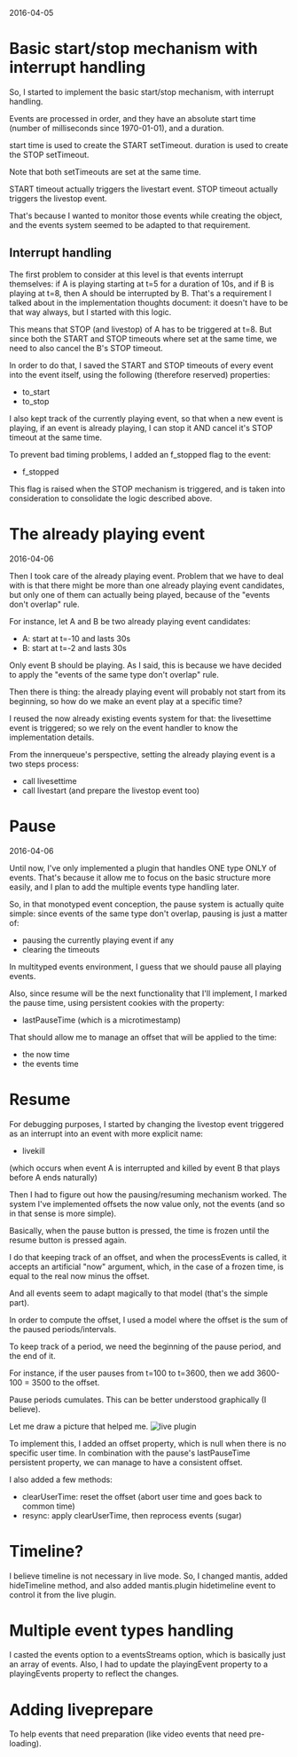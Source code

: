 2016-04-05




Basic start/stop mechanism with interrupt handling
=====================================================

So, I started to implement the basic start/stop mechanism, with interrupt handling.

Events are processed in order, and they have an absolute start time (number of milliseconds since 1970-01-01),
and a duration.

start time is used to create the START setTimeout.
duration is used to create the STOP setTimeout.

Note that both setTimeouts are set at the same time.

START timeout actually triggers the livestart event.
STOP timeout actually triggers the livestop event.

That's because I wanted to monitor those events while creating the object, and the events system
seemed to be adapted to that requirement.


Interrupt handling
----------------------

The first problem to consider at this level is that events interrupt themselves:
if A is playing starting at t=5 for a duration of 10s, and if B is playing at t=8,
then A should be interrupted by B.
That's a requirement I talked about in the implementation thoughts document: it doesn't have to be that way always,
but I started with this logic.

This means that STOP (and livestop) of A has to be triggered at t=8.
But since both the START and STOP timeouts where set at the same time, we need to also cancel
the B's STOP timeout.

In order to do that, I saved the START and STOP timeouts of every event into the event itself,
using the following (therefore reserved) properties:

- to_start
- to_stop

I also kept track of the currently playing event, so that when a new event is playing,
if an event is already playing, I can stop it AND cancel it's STOP timeout at the same time.

To prevent bad timing problems, I added an f_stopped flag to the event:

- f_stopped

This flag is raised when the STOP mechanism is triggered, and is taken into consideration to consolidate
the logic described above.





The already playing event
=============================
2016-04-06


Then I took care of the already playing event.
Problem that we have to deal with is that there might be more than one already playing event candidates,
but only one of them can actually being played, because of the "events don't overlap" rule.

For instance, let A and B be two already playing event candidates:

- A: start at t=-10 and lasts 30s
- B: start at t=-2 and lasts 30s


Only event B should be playing.
As I said, this is because we have decided to apply the "events of the same type don't overlap" rule.


Then there is thing: the already playing event will probably not start from its beginning,
so how do we make an event play at a specific time?

I reused the now already existing events system for that: the livesettime event is triggered;
so we rely on the event handler to know the implementation details.

From the innerqueue's perspective, setting the already playing event is a two steps process:

- call livesettime
- call livestart (and prepare the livestop event too)





Pause
=============================
2016-04-06


Until now, I've only implemented a plugin that handles ONE type ONLY of events.
That's because it allow me to focus on the basic structure more easily,
and I plan to add the multiple events type handling later.

So, in that monotyped event conception, the pause system is actually quite simple:
since events of the same type don't overlap, pausing is just a matter of:

- pausing the currently playing event if any
- clearing the timeouts


In multityped events environment, I guess that we should pause all playing events.

Also, since resume will be the next functionality that I'll implement, I marked 
the pause time, using persistent cookies with the property: 

- lastPauseTime (which is a microtimestamp)

That should allow me to manage an offset that will be applied to the time:

- the now time
- the events time



Resume
===============

For debugging purposes, I started by changing the livestop event triggered as an interrupt into an event with more
explicit name:

- livekill

(which occurs when event A is interrupted and killed by event B that plays before A ends naturally)

Then I had to figure out how the pausing/resuming mechanism worked.
The system I've implemented offsets the now value only, not the events (and so in that sense is more simple).

Basically, when the pause button is pressed, the time is frozen until the resume button is pressed again.

I do that keeping track of an offset, and when the processEvents is called, it accepts an artificial "now" argument,
which, in the case of a frozen time, is equal to the real now minus the offset.

And all events seem to adapt magically to that model (that's the simple part).

In order to compute the offset, I used a model where the offset is the sum of the paused periods/intervals.

To keep track of a period, we need the beginning of the pause period, and the end of it.

For instance, if the user pauses from t=100 to t=3600, then we add 3600-100 = 3500 to the offset.

Pause periods cumulates.
This can be better understood graphically (I believe).


Let me draw a picture that helped me.
![live plugin](http://lingtalfi.com/img/universe/JVideoPlayer/live-plugin-pause-cumulate.jpg)

To implement this, I added an offset property, which is null when there is no specific user time.
In combination with the pause's lastPauseTime persistent property, we can manage to have a consistent offset.

I also added a few methods:

- clearUserTime: reset the offset (abort user time and goes back to common time)
- resync: apply clearUserTime, then reprocess events (sugar)




Timeline?
==============

I believe timeline is not necessary in live mode.
So, I changed mantis, added hideTimeline method, and also added mantis.plugin hidetimeline event
to control it from the live plugin.



Multiple event types handling
==============================

I casted the events option to a eventsStreams option, which is basically just an array of events.
Also, I had to update the playingEvent property to a playingEvents property to reflect the changes.




Adding liveprepare
======================

To help events that need preparation (like video events that need pre-loading).








 
 
 
